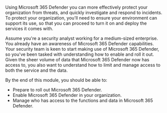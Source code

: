 Using Microsoft 365 Defender you can more effectively protect your organization from threats, and quickly investigate and respond to incidents. To protect your organization, you'll need to ensure your environment can support its use, so that you can proceed to turn it on and deploy the services it comes with.

Assume you're a security analyst working for a medium-sized enterprise. You already have an awareness of Microsoft 365 Defender capabilities. Your security team is keen to start making use of Microsoft 365 Defender, so you've been tasked with understanding how to enable and roll it out.  Given the sheer volume of data that Microsoft 365 Defender now has access to, you also want to understand how to limit and manage access to both the service and the data.

By the end of this module, you should be able to:

- Prepare to roll out Microsoft 365 Defender.
- Enable Microsoft 365 Defender in your organization.
- Manage who has access to the functions and data in Microsoft 365 Defender.
